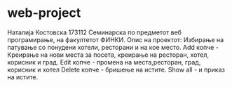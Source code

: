 # web-project
Наталија Костовска
173112
Семинарска по предметот веб програмирање, на факултетот ФИНКИ. 
Опис на проектот:
Избирање на патување со понудени хотели, ресторани и на кое место. 
Аdd копче - Креирање на нови места за посета, креирање на ресторан, хотел, корисник и град.
Edit копче - промена на места,ресторан, град, корисник и хотел
Delete копче - бришење на истите.
Show all - и приказ на истите.
